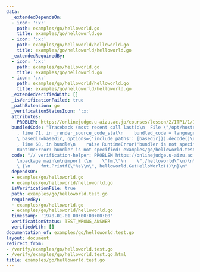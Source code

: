 ```yaml
---
data:
  _extendedDependsOn:
  - icon: ':x:'
    path: examples/go/helloworld.go
    title: examples/go/helloworld.go
  - icon: ':x:'
    path: examples/go/helloworld/helloworld.go
    title: examples/go/helloworld/helloworld.go
  _extendedRequiredBy:
  - icon: ':x:'
    path: examples/go/helloworld.go
    title: examples/go/helloworld.go
  - icon: ':x:'
    path: examples/go/helloworld/helloworld.go
    title: examples/go/helloworld/helloworld.go
  _extendedVerifiedWith: []
  _isVerificationFailed: true
  _pathExtension: go
  _verificationStatusIcon: ':x:'
  attributes:
    PROBLEM: https://onlinejudge.u-aizu.ac.jp/courses/lesson/2/ITP1/1/ITP1_1_A
  bundledCode: "Traceback (most recent call last):\n  File \"/opt/hostedtoolcache/Python/3.10.2/x64/lib/python3.10/site-packages/onlinejudge_verify/documentation/build.py\"\
    , line 71, in _render_source_code_stat\n    bundled_code = language.bundle(stat.path,\
    \ basedir=basedir, options={'include_paths': [basedir]}).decode()\n  File \"/opt/hostedtoolcache/Python/3.10.2/x64/lib/python3.10/site-packages/onlinejudge_verify/languages/user_defined.py\"\
    , line 68, in bundle\n    raise RuntimeError('bundler is not specified: {}'.format(str(path)))\n\
    RuntimeError: bundler is not specified: examples/go/helloworld.test.go\n"
  code: "// verification-helper: PROBLEM https://onlinejudge.u-aizu.ac.jp/courses/lesson/2/ITP1/1/ITP1_1_A\n\
    \npackage main\n\nimport (\n    \"fmt\"\n    \"./helloworld\"\n)\n\nfunc main()\
    \ {\n    fmt.Printf(\"%s\\n\", helloworld.GetHelloWorld())\n}\n"
  dependsOn:
  - examples/go/helloworld.go
  - examples/go/helloworld/helloworld.go
  isVerificationFile: true
  path: examples/go/helloworld.test.go
  requiredBy:
  - examples/go/helloworld.go
  - examples/go/helloworld/helloworld.go
  timestamp: '1970-01-01 00:00:00+00:00'
  verificationStatus: TEST_WRONG_ANSWER
  verifiedWith: []
documentation_of: examples/go/helloworld.test.go
layout: document
redirect_from:
- /verify/examples/go/helloworld.test.go
- /verify/examples/go/helloworld.test.go.html
title: examples/go/helloworld.test.go
---
```

